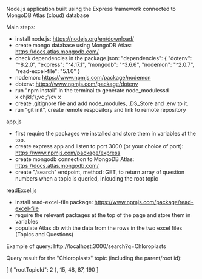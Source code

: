 Node.js application built using the Express framework connected to MongoDB Atlas (cloud) database

Main steps:

- install node.js: https://nodejs.org/en/download/
- create mongo database using MongoDB Atlas: https://docs.atlas.mongodb.com/
- check dependencies in the package.json:
  "dependencies": {
  "dotenv": "^8.2.0",
  "express": "^4.17.1",
  "mongodb": "^3.6.6",
  "nodemon": "^2.0.7",
  "read-excel-file": "5.1.0"
  }
- nodemon: https://www.npmjs.com/package/nodemon
- dotenv: https://www.npmjs.com/package/dotenv
- run "npm install" in the terminal to generate node_modulessd  
  x chjkl;'/;vc ;'/cv x
- create .gitignore file and add node_modules, .DS_Store and .env to it.
- run "git init", create remote respository and link to remote repository

app.js

- first require the packages we installed and store them in variables at the top.
- create express app and listen to port 3000 (or your choice of port): https://www.npmjs.com/package/express
- create mongodb connection to MongoDB Atlas: https://docs.atlas.mongodb.com/
- create "/search" endpoint, method: GET, to return array of question numbers when a topic is queried, inlcuding the root topic

readExcel.js

- install read-excel-file package: https://www.npmjs.com/package/read-excel-file
- require the relevant packages at the top of the page and store them in variables
- populate Atlas db with the data from the rows in the two excel files (Topics and Questions)

Example of query:
http://localhost:3000/search?q=Chloroplasts

Query result for the "Chloroplasts" topic (including the parent/root id):

[
{
"rootTopicId": 2
},
15,
48,
87,
190
]
